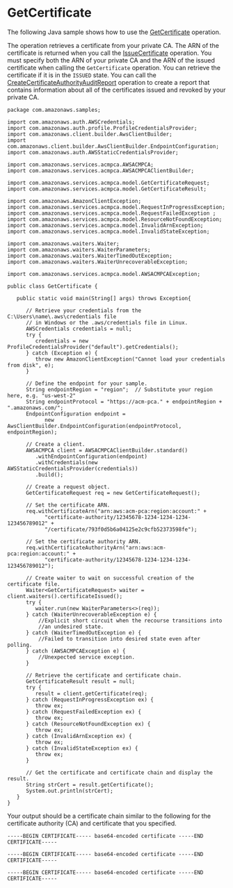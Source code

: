 # GetCertificate<a name="JavaApi-GetCertificate"></a>

The following Java sample shows how to use the [GetCertificate](https://docs.aws.amazon.com/acm-pca/latest/APIReference/API_GetCertificate.html) operation\.

The operation retrieves a certificate from your private CA\. The ARN of the certificate is returned when you call the [IssueCertificate](https://docs.aws.amazon.com/acm-pca/latest/APIReference/API_IssueCertificate.html) operation\. You must specify both the ARN of your private CA and the ARN of the issued certificate when calling the `GetCertificate` operation\. You can retrieve the certificate if it is in the `ISSUED` state\. You can call the [CreateCertificateAuthorityAuditReport](https://docs.aws.amazon.com/acm-pca/latest/APIReference/API_CreateCertificateAuthorityAuditReport.html) operation to create a report that contains information about all of the certificates issued and revoked by your private CA\.

```
package com.amazonaws.samples;

import com.amazonaws.auth.AWSCredentials;
import com.amazonaws.auth.profile.ProfileCredentialsProvider;
import com.amazonaws.client.builder.AwsClientBuilder;
import com.amazonaws.client.builder.AwsClientBuilder.EndpointConfiguration;
import com.amazonaws.auth.AWSStaticCredentialsProvider;

import com.amazonaws.services.acmpca.AWSACMPCA;
import com.amazonaws.services.acmpca.AWSACMPCAClientBuilder;

import com.amazonaws.services.acmpca.model.GetCertificateRequest;
import com.amazonaws.services.acmpca.model.GetCertificateResult;

import com.amazonaws.AmazonClientException;
import com.amazonaws.services.acmpca.model.RequestInProgressException;
import com.amazonaws.services.acmpca.model.RequestFailedException ;
import com.amazonaws.services.acmpca.model.ResourceNotFoundException;
import com.amazonaws.services.acmpca.model.InvalidArnException;
import com.amazonaws.services.acmpca.model.InvalidStateException;

import com.amazonaws.waiters.Waiter;
import com.amazonaws.waiters.WaiterParameters;
import com.amazonaws.waiters.WaiterTimedOutException;
import com.amazonaws.waiters.WaiterUnrecoverableException;

import com.amazonaws.services.acmpca.model.AWSACMPCAException;

public class GetCertificate {

   public static void main(String[] args) throws Exception{

      // Retrieve your credentials from the C:\Users\name\.aws\credentials file
      // in Windows or the .aws/credentials file in Linux.
      AWSCredentials credentials = null;
      try {
         credentials = new ProfileCredentialsProvider("default").getCredentials();
      } catch (Exception e) {
         throw new AmazonClientException("Cannot load your credentials from disk", e);
      }

      // Define the endpoint for your sample.
      String endpointRegion = "region";  // Substitute your region here, e.g. "us-west-2"
      String endpointProtocol = "https://acm-pca." + endpointRegion + ".amazonaws.com/";
      EndpointConfiguration endpoint =
            new AwsClientBuilder.EndpointConfiguration(endpointProtocol, endpointRegion);

      // Create a client.
      AWSACMPCA client = AWSACMPCAClientBuilder.standard()
         .withEndpointConfiguration(endpoint)
         .withCredentials(new AWSStaticCredentialsProvider(credentials))
         .build();
         
      // Create a request object.
      GetCertificateRequest req = new GetCertificateRequest();

      // Set the certificate ARN.
      req.withCertificateArn("arn:aws:acm-pca:region:account:" +
            "certificate-authority/12345678-1234-1234-1234-123456789012" +
            "/certificate/793f0d5b6a04125e2c9cfb52373598fe");

      // Set the certificate authority ARN.
      req.withCertificateAuthorityArn("arn:aws:acm-pca:region:account:" +
            "certificate-authority/12345678-1234-1234-1234-123456789012");
            
      // Create waiter to wait on successful creation of the certificate file.
      Waiter<GetCertificateRequest> waiter = client.waiters().certificateIssued();
      try {
         waiter.run(new WaiterParameters<>(req));
      } catch (WaiterUnrecoverableException e) {
          //Explicit short circuit when the recourse transitions into
          //an undesired state.
      } catch (WaiterTimedOutException e) {
          //Failed to transition into desired state even after polling.
      } catch (AWSACMPCAException e) {
          //Unexpected service exception.
      }

      // Retrieve the certificate and certificate chain.
      GetCertificateResult result = null;
      try {
         result = client.getCertificate(req);
      } catch (RequestInProgressException ex) {
         throw ex;
      } catch (RequestFailedException ex) {
         throw ex;
      } catch (ResourceNotFoundException ex) {
         throw ex;
      } catch (InvalidArnException ex) {
         throw ex;
      } catch (InvalidStateException ex) {
         throw ex;
      }

      // Get the certificate and certificate chain and display the result.
      String strCert = result.getCertificate();
      System.out.println(strCert);
   }
}
```

Your output should be a certificate chain similar to the following for the certificate authority \(CA\) and certificate that you specified\. 

```
-----BEGIN CERTIFICATE----- base64-encoded certificate -----END CERTIFICATE-----

-----BEGIN CERTIFICATE----- base64-encoded certificate -----END CERTIFICATE-----

-----BEGIN CERTIFICATE----- base64-encoded certificate -----END CERTIFICATE-----
```